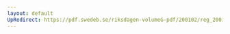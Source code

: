 ```yaml
---
layout: default
UpRedirect: https://pdf.swedeb.se/riksdagen-volumeG-pdf/200102/reg_200102/reg_200102_0179.pdf
---
```

